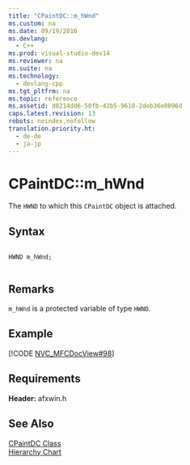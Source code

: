 ```yaml
---
title: "CPaintDC::m_hWnd"
ms.custom: na
ms.date: 09/19/2016
ms.devlang: 
  - C++
ms.prod: visual-studio-dev14
ms.reviewer: na
ms.suite: na
ms.technology: 
  - devlang-cpp
ms.tgt_pltfrm: na
ms.topic: reference
ms.assetid: d8214dd6-50fb-42b5-9610-2deb36e0096d
caps.latest.revision: 13
robots: noindex,nofollow
translation.priority.ht: 
  - de-de
  - ja-jp
---
```

# CPaintDC::m_hWnd
The `HWND` to which this `CPaintDC` object is attached.  
  
## Syntax  
  
```  
  
HWND m_hWnd;  
  
```  
  
## Remarks  
 `m_hWnd` is a protected variable of type `HWND`.  
  
## Example  
 [!CODE [NVC_MFCDocView#98](../CodeSnippet/VS_Snippets_Cpp/NVC_MFCDocView#98)]  
  
## Requirements  
 **Header:** afxwin.h  
  
## See Also  
 [CPaintDC Class](../vs140/CPaintDC-Class.md)   
 [Hierarchy Chart](../vs140/Hierarchy-Chart.md)
